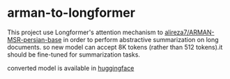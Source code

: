 # arman-to-longformer
This project use Longformer's attention mechanism to [alireza7/ARMAN-MSR-persian-base](https://huggingface.co/alireza7/ARMAN-MSR-persian-base) in order to perform abstractive summarization on long documents. so new model can accept 8K tokens (rather than 512 tokens).it should be fine-tuned for summarization tasks.

converted model is available in [huggingface](https://huggingface.co/zedfum/arman-longformer-8k)
